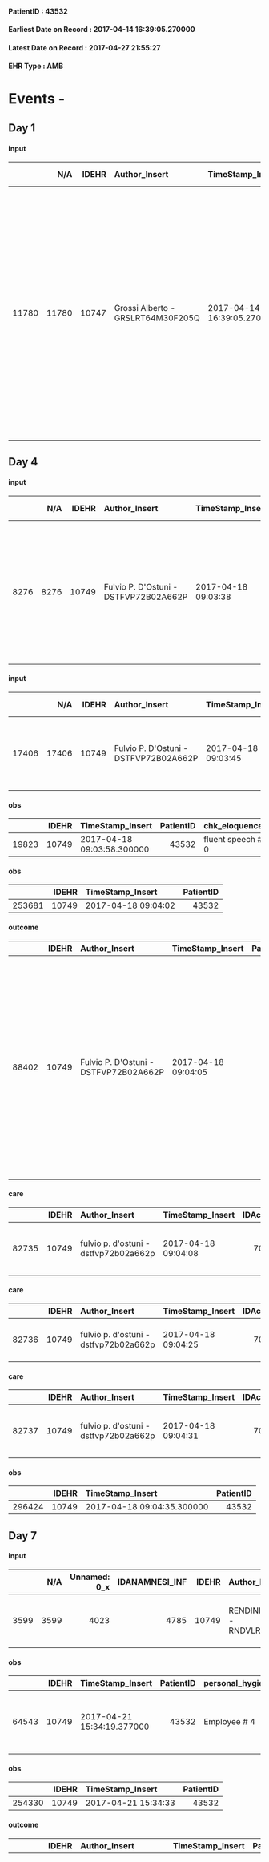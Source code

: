 
#### PatientID : 43532
#### Earliest Date on Record : 2017-04-14 16:39:05.270000
#### Latest Date on Record : 2017-04-27 21:55:27
#### EHR Type : AMB

# Events - 

## Day 1

#### input
|       |    N/A |   IDEHR | Author_Insert                     | TimeStamp_Insert           | EHRType   |   PatientID |   IDDigitalSignDocument | persone_vicine   |   Unnamed: 0_x.1 |   IDANAMNESI_SOCIALE | Patient   | FamigliaAltro   | Paziente_T   | FamigliaAltro_T   |   Non_Rilevabile_x.1 | Note_Non_Rilevabile_x.1   | opt_Problemi   | Note_I                                                                 | chk_contr_sintomi   | opt_paziente_a   | opt_famiglia_a   | opt_adeguatezza   | ds_note_ad                                                                                                                                                                                                                                                | opt_paziente_solo   | opt_presente_assente   | Presenza_minori   | Caregiver_principale   | opt_capacita     | opt_risorse_ec   | ds_note_prio                                                                                                                   | opt_paziente_ad   | opt_caregiver_ad   | opt_inv_civile            | Needs     | Domestic partnership   | Fragility                    |
|------:|-------:|--------:|:----------------------------------|:---------------------------|:----------|------------:|------------------------:|:-----------------|-----------------:|---------------------:|:----------|:----------------|:-------------|:------------------|---------------------:|:--------------------------|:---------------|:-----------------------------------------------------------------------|:--------------------|:-----------------|:-----------------|:------------------|:----------------------------------------------------------------------------------------------------------------------------------------------------------------------------------------------------------------------------------------------------------|:--------------------|:-----------------------|:------------------|:-----------------------|:-----------------|:-----------------|:-------------------------------------------------------------------------------------------------------------------------------|:------------------|:-------------------|:--------------------------|:----------|:-----------------------|:-----------------------------|
| 11780 |  11780 |   10747 | Grossi Alberto - GRSLRT64M30F205Q | 2017-04-14 16:39:05.270000 | AMB       |       43532 |                  718830 | N/A              |             5839 |                 3722 | Si#1      | Si#1            | No#0         | Si#1              |                    0 | NR                        | No#0           | Figlio medico che per√≤ si √® sempre occupato di informatica sanitaria | controllo sintomi#0 | Indefinite#2     | Congruenti#1     | Da valutare#2     | Il figlio ha studiato da medico ma di fatto non ha esercitato negli ultimi 20 anni, aiutato da un compagno di studi. Appare un po' solo ma al momento la madre non sembra mostrare un impegno sanitario significativo. Presente oss del Comune per igiene | No#0                | Presente#1             | No#0              | figlio Luca medico     | Incrementabile#1 | Adeguate#1       | La richiesta del figlio √® di avere qualcuno che lo aiuti a fare scelte sanitarie orientate lasciando a lui il ruolo di figlio | Totale#2          | Totale#2           | in fase di accertamento#2 | Clinici#0 | Figli#2                | sovraccarico assistenziale#4 |


## Day 4

#### input
|      |    N/A |   IDEHR | Author_Insert                         | TimeStamp_Insert    |   IDAccess | EHRType   |   PatientID |   IDDigitalSignDocument | persone_vicine   |   Unnamed: 0_y |   IDANAMNESI_MED |   Non_Rilevabile_y | Note_Non_Rilevabile_y   | opt_consapevolezza                          | diagnosis                                                                                                                     |
|-----:|-------:|--------:|:--------------------------------------|:--------------------|-----------:|:----------|------------:|------------------------:|:-----------------|---------------:|-----------------:|-------------------:|:------------------------|:--------------------------------------------|:------------------------------------------------------------------------------------------------------------------------------|
| 8276 |   8276 |   10749 | Fulvio P. D'Ostuni - DSTFVP72B02A662P | 2017-04-18 09:03:38 |      70824 | AMB       |       43532 |                  721516 | N/A              |          11748 |             6369 |                  0 | NR                      | Awareness of diagnosis but no prognosis # 2 | k colon operato nel 2015 sottoposto a RT per metastasi epatiche e linfonodali con successiva comparsa di metastasi polmonari. |

#### input
|       |    N/A |   IDEHR | Author_Insert                         | TimeStamp_Insert    |   IDAccess | EHRType   |   PatientID |   IDDigitalSignDocument | persone_vicine   |   Unnamed: 0_y.1 |   IDDIAGNOSI_ICD |   Non_Rilevabile_y.1 | Note_Non_Rilevabile_y.1   | I_ICD                                            | II_ICD                                                                        | III_ICD                                                                             | IV_ICD                                           | V_ICD                                             | I_Anno   | II_Anno   | III_Anno   | IV_Anno   |
|------:|-------:|--------:|:--------------------------------------|:--------------------|-----------:|:----------|------------:|------------------------:|:-----------------|-----------------:|-----------------:|---------------------:|:--------------------------|:-------------------------------------------------|:------------------------------------------------------------------------------|:------------------------------------------------------------------------------------|:-------------------------------------------------|:--------------------------------------------------|:---------|:----------|:-----------|:----------|
| 17406 |  17406 |   10749 | Fulvio P. D'Ostuni - DSTFVP72B02A662P | 2017-04-18 09:03:45 |      70824 | AMB       |       43532 |                  721517 | N/A              |             2967 |             2967 |                    0 | NR                        | 1532 - Tumori maligni del colon discendente#2035 | 1977 - Tumori maligni secondari del fegato, specificati come metastatici#2155 | 1968 - Tumori maligni secondari e non specificati dei linfonodi, sedi multiple#2146 | 1970 - Tumori maligni secondari del polmone#2148 | 71509 - Artrosi generalizzata, sedi multiple#2639 | 2015#55  | 2015#55   | 2015#55    | 2017#57   |

#### obs
|       |   IDEHR | TimeStamp_Insert           |   PatientID | chk_eloquence     | asthenia     | dyspnoea   | agitation_behavior_freq   | mood                | cognitive_state   |
|------:|--------:|:---------------------------|------------:|:------------------|:-------------|:-----------|:--------------------------|:--------------------|:------------------|
| 19823 |   10749 | 2017-04-18 09:03:58.300000 |       43532 | fluent speech # 0 | Moderate # 2 | No # 0     | quiet # 0                 | demoralization # 03 | Polished # 2      |

#### obs
|        |   IDEHR | TimeStamp_Insert    |   PatientID |
|-------:|--------:|:--------------------|------------:|
| 253681 |   10749 | 2017-04-18 09:04:02 |       43532 |

#### outcome
|       |   IDEHR | Author_Insert                         | TimeStamp_Insert    |   PatientID |   IDDigitalSignDocument |   IDPAI_VIDAS | opt_problem                                                |   opt_problem_num | opt_obiettivo                                                                                                                                                                                      |   opt_obiettivo_num | opt_stato_problema   |   opt_stato_problema_num | opt_interventi                                                                                                                                                                                                                                                                  |   opt_interventi_num |
|------:|--------:|:--------------------------------------|:--------------------|------------:|------------------------:|--------------:|:-----------------------------------------------------------|------------------:|:---------------------------------------------------------------------------------------------------------------------------------------------------------------------------------------------------|--------------------:|:---------------------|-------------------------:|:--------------------------------------------------------------------------------------------------------------------------------------------------------------------------------------------------------------------------------------------------------------------------------|---------------------:|
| 88402 |   10749 | Fulvio P. D'Ostuni - DSTFVP72B02A662P | 2017-04-18 09:04:05 |       43532 |                  721520 |         90635 | Impaired mobility † / limitation of physical movement # 27 |                 1 | The patient utilizzer√ † ¬ † aids designed to increase the mobilit√ † ¬ † ¬ † ¬ß by establishing priorit√ attivit√ † for † ¬ † daily and reaching the awareness of the limits of his own body # 48 |                   4 | Open Problem # 1     |                        1 | Informative - Ensure that the patient / caregiver has understood the explanations regarding the use of each aid # 344; Assistive products - Request for supply of anti-decubitus air mattress and compressor # 348; Implementation of the PAI - Evaluate the mobilization # 339 |                    4 |

#### care
|       |   IDEHR | Author_Insert                         | TimeStamp_Insert    |   IDAccess | EHRType   |   PatientID |   IDTERAPIE_OUTPAT_VIDAS |   ds_dose | opt_via_di_somm   | ds_ora   | dt_data_inizio      |   opt_pregressa |   opt_somm_terapia |   opt_estemporanea |   opt_termina |   opt_somm_in_pompa | opt_farmaco                                 |
|------:|--------:|:--------------------------------------|:--------------------|-----------:|:----------|------------:|-------------------------:|----------:|:------------------|:---------|:--------------------|----------------:|-------------------:|-------------------:|--------------:|--------------------:|:--------------------------------------------|
| 82735 |   10749 | fulvio p. d'ostuni - dstfvp72b02a662p | 2017-04-18 09:04:08 |      70824 | amb       |       43532 |                    60359 |         1 | oral # 0 = 0      | 08 # 8   | 2017-04-18 00:00:00 |               0 |                  0 |                  0 |             0 |                   0 | omeprazole (omeprazole 20 mg tablets) # 960 |

#### care
|       |   IDEHR | Author_Insert                         | TimeStamp_Insert    |   IDAccess | EHRType   |   PatientID |   IDTERAPIE_OUTPAT_VIDAS |   ds_dose | opt_via_di_somm        | ds_ora   | dt_data_inizio      |   opt_pregressa |   opt_somm_terapia |   opt_estemporanea |   opt_termina |   opt_somm_in_pompa | opt_farmaco                        |
|------:|--------:|:--------------------------------------|:--------------------|-----------:|:----------|------------:|-------------------------:|----------:|:-----------------------|:---------|:--------------------|----------------:|-------------------:|-------------------:|--------------:|--------------------:|:-----------------------------------|
| 82736 |   10749 | fulvio p. d'ostuni - dstfvp72b02a662p | 2017-04-18 09:04:25 |      70824 | amb       |       43532 |                    60360 |         1 | subcutaneously # 3 = 3 | 20 # 20  | 2017-04-18 00:00:00 |               0 |                  0 |                  0 |             0 |                   0 | lovenox® (clexane 4,000 iu) # 1134 |

#### care
|       |   IDEHR | Author_Insert                         | TimeStamp_Insert    |   IDAccess | EHRType   |   PatientID |   IDTERAPIE_OUTPAT_VIDAS |   ds_dose | opt_via_di_somm   | ds_ora   | dt_data_inizio      |   opt_pregressa |   opt_somm_terapia |   opt_estemporanea |   opt_termina |   opt_somm_in_pompa | opt_farmaco                                   |
|------:|--------:|:--------------------------------------|:--------------------|-----------:|:----------|------------:|-------------------------:|----------:|:------------------|:---------|:--------------------|----------------:|-------------------:|-------------------:|--------------:|--------------------:|:----------------------------------------------|
| 82737 |   10749 | fulvio p. d'ostuni - dstfvp72b02a662p | 2017-04-18 09:04:31 |      70824 | amb       |       43532 |                    60361 |         1 | oral # 0 = 0      | 23 # 23  | 2017-04-18 00:00:00 |               0 |                  0 |                  0 |             0 |                   0 | triazolam (0.125 mg triazolam tablets) # 1884 |

#### obs
|        |   IDEHR | TimeStamp_Insert           |   PatientID |
|-------:|--------:|:---------------------------|------------:|
| 296424 |   10749 | 2017-04-18 09:04:35.300000 |       43532 |


## Day 7

#### input
|      |    N/A |   Unnamed: 0_x |   IDANAMNESI_INF |   IDEHR | Author_Insert                         | TimeStamp_Insert           |   IDAccess | EHRType   |   PatientID |   IDDigitalSignDocument |   Non_Rilevabile_x | Note_Non_Rilevabile_x   | cognitivo_percettivo          | sonno_riposo           | perc_salute                                       | Perception                     | rapporti_fam   | persone_vicine   | Caregiver   | Religion     |
|-----:|-------:|---------------:|-----------------:|--------:|:--------------------------------------|:---------------------------|-----------:|:----------|------------:|------------------------:|-------------------:|:------------------------|:------------------------------|:-----------------------|:--------------------------------------------------|:-------------------------------|:---------------|:-----------------|:------------|:-------------|
| 3599 |   3599 |           4023 |             4785 |   10749 | RENDINIELLO Valere - RNDVLR83S22D643K | 2017-04-21 15:34:00.183000 |      71321 | AMB       |       43532 |                  726162 |                  0 | NR                      | # 1 confusion; drowsiness # 6 | daytime sleepiness # 1 | perdit√ † Performance # 0; increased asthenia # 3 | Apathy # 1, # 4 demoralization | is # 0         | N/A              | son         | Catholic # 0 |

#### obs
|       |   IDEHR | TimeStamp_Insert           |   PatientID | personal_hygiene   | urine_elimination   | mobility     | active_diuresis     | lack_of_appetite     | asthenia   | motor_performance                                                                                  | diet       | cognitive_state          | feces_elimination   | consumption_help   |
|------:|--------:|:---------------------------|------------:|:-------------------|:--------------------|:-------------|:--------------------|:---------------------|:-----------|:---------------------------------------------------------------------------------------------------|:-----------|:-------------------------|:--------------------|:-------------------|
| 64543 |   10749 | 2017-04-21 15:34:19.377000 |       43532 | Employee # 4       | Employee # 4        | Employee # 4 | active diuresis # 0 | loss of appetite # 0 | Severe # 2 | 30% - Patient with directions to the hospital or home hospitalization, intensive home support # 03 | Liquid # 3 | confused - sometimes # 0 | Employee # 4        | # 4 employees      |

#### obs
|        |   IDEHR | TimeStamp_Insert    |   PatientID |
|-------:|--------:|:--------------------|------------:|
| 254330 |   10749 | 2017-04-21 15:34:33 |       43532 |

#### outcome
|       |   IDEHR | Author_Insert                         | TimeStamp_Insert    |   PatientID |   IDDigitalSignDocument |   IDPAI_VIDAS | opt_problem                     |   opt_problem_num | opt_obiettivo                                                                                                                                                                            |   opt_obiettivo_num | opt_stato_problema   |   opt_stato_problema_num | opt_interventi                                                                                                                                                                                                                                                                                                                                                                             |   opt_interventi_num |
|------:|--------:|:--------------------------------------|:--------------------|------------:|------------------------:|--------------:|:--------------------------------|------------------:|:-----------------------------------------------------------------------------------------------------------------------------------------------------------------------------------------|--------------------:|:---------------------|-------------------------:|:-------------------------------------------------------------------------------------------------------------------------------------------------------------------------------------------------------------------------------------------------------------------------------------------------------------------------------------------------------------------------------------------|---------------------:|
| 89212 |   10749 | RENDINIELLO Valere - RNDVLR83S22D643K | 2017-04-21 15:39:05 |       43532 |                  726184 |         91446 | Deficit in the care of s√® # 25 |                 4 | Keep the remaining capacity in taking care of you, helping the patient to accept their limitations, considering himself realistic and objective (eating, bathing, dressing, delete) # 40 |                   4 | Open Problem # 1     |                        1 | Implementation PAI - Ensuring the right privacy # 91; Implementation PAI - Guarantee the patient's choices based on his / her desires # 92; Implementation PAI - Replace with respect to the already compromised activities # 93; Counseling - Help the patient to understand the own limits # 100; Activation professionals - Request for activation of the Health Partner Operator # 131 |                    4 |

#### outcome
|       |   IDEHR | Author_Insert                         | TimeStamp_Insert    |   PatientID |   IDDigitalSignDocument |   IDPAI_VIDAS | opt_problem                                                |   opt_problem_num | opt_obiettivo                                                                                                                                                                                      |   opt_obiettivo_num | opt_stato_problema   |   opt_stato_problema_num | opt_interventi                                                                                                                                                                                                                                                                  |   opt_interventi_num |
|------:|--------:|:--------------------------------------|:--------------------|------------:|------------------------:|--------------:|:-----------------------------------------------------------|------------------:|:---------------------------------------------------------------------------------------------------------------------------------------------------------------------------------------------------|--------------------:|:---------------------|-------------------------:|:--------------------------------------------------------------------------------------------------------------------------------------------------------------------------------------------------------------------------------------------------------------------------------|---------------------:|
| 89213 |   10749 | RENDINIELLO Valere - RNDVLR83S22D643K | 2017-04-21 15:39:07 |       43532 |                  726185 |         91447 | Impaired mobility † / limitation of physical movement # 27 |                 1 | The patient utilizzer√ † ¬ † aids designed to increase the mobilit√ † ¬ † ¬ † ¬ß by establishing priorit√ attivit√ † for † ¬ † daily and reaching the awareness of the limits of his own body # 48 |                   4 | Open Problem # 1     |                        1 | Informative - Ensure that the patient / caregiver has understood the explanations regarding the use of each aid # 344; Assistive products - Request for supply of anti-decubitus air mattress and compressor # 348; Implementation of the PAI - Evaluate the mobilization # 339 |                    4 |


## Day 10

#### obs
|       |   IDEHR | TimeStamp_Insert           |   PatientID | personal_hygiene   | urine_elimination   | mobility     | active_diuresis     | lack_of_appetite     | asthenia   | motor_performance                                                                                  | diet       | cognitive_state          | feces_elimination   | consumption_help   |
|------:|--------:|:---------------------------|------------:|:-------------------|:--------------------|:-------------|:--------------------|:---------------------|:-----------|:---------------------------------------------------------------------------------------------------|:-----------|:-------------------------|:--------------------|:-------------------|
| 64645 |   10749 | 2017-04-24 08:31:48.030000 |       43532 | Employee # 4       | Employee # 4        | Employee # 4 | active diuresis # 0 | loss of appetite # 0 | Severe # 2 | 30% - Patient with directions to the hospital or home hospitalization, intensive home support # 03 | Liquid # 3 | confused - sometimes # 0 | Employee # 4        | # 4 employees      |

#### obs
|        |   IDEHR | TimeStamp_Insert    |   PatientID |
|-------:|--------:|:--------------------|------------:|
| 254566 |   10749 | 2017-04-24 08:31:51 |       43532 |

#### outcome
|       |   IDEHR | Author_Insert                         | TimeStamp_Insert    |   PatientID |   IDDigitalSignDocument |   IDPAI_VIDAS | opt_problem                     |   opt_problem_num | opt_obiettivo                                                                                                                                                                            |   opt_obiettivo_num | opt_stato_problema   |   opt_stato_problema_num | opt_interventi                                                                                                                                                                                                                                                                                                                                                                             |   opt_interventi_num |
|------:|--------:|:--------------------------------------|:--------------------|------------:|------------------------:|--------------:|:--------------------------------|------------------:|:-----------------------------------------------------------------------------------------------------------------------------------------------------------------------------------------|--------------------:|:---------------------|-------------------------:|:-------------------------------------------------------------------------------------------------------------------------------------------------------------------------------------------------------------------------------------------------------------------------------------------------------------------------------------------------------------------------------------------|---------------------:|
| 89395 |   10749 | RENDINIELLO Valere - RNDVLR83S22D643K | 2017-04-24 08:31:53 |       43532 |                  727962 |         91629 | Deficit in the care of s√® # 25 |                 4 | Keep the remaining capacity in taking care of you, helping the patient to accept their limitations, considering himself realistic and objective (eating, bathing, dressing, delete) # 40 |                   4 | Open Problem # 1     |                        1 | Implementation PAI - Ensuring the right privacy # 91; Implementation PAI - Guarantee the patient's choices based on his / her desires # 92; Implementation PAI - Replace with respect to the already compromised activities # 93; Counseling - Help the patient to understand the own limits # 100; Activation professionals - Request for activation of the Health Partner Operator # 131 |                    4 |

#### outcome
|       |   IDEHR | Author_Insert                         | TimeStamp_Insert    |   PatientID |   IDDigitalSignDocument |   IDPAI_VIDAS | opt_problem                                                |   opt_problem_num | opt_obiettivo                                                                                                                                                                                      |   opt_obiettivo_num | opt_stato_problema   |   opt_stato_problema_num | opt_interventi                                                                                                                                                                                                                                                                  |   opt_interventi_num |
|------:|--------:|:--------------------------------------|:--------------------|------------:|------------------------:|--------------:|:-----------------------------------------------------------|------------------:|:---------------------------------------------------------------------------------------------------------------------------------------------------------------------------------------------------|--------------------:|:---------------------|-------------------------:|:--------------------------------------------------------------------------------------------------------------------------------------------------------------------------------------------------------------------------------------------------------------------------------|---------------------:|
| 89396 |   10749 | RENDINIELLO Valere - RNDVLR83S22D643K | 2017-04-24 08:31:56 |       43532 |                  727963 |         91630 | Impaired mobility † / limitation of physical movement # 27 |                 1 | The patient utilizzer√ † ¬ † aids designed to increase the mobilit√ † ¬ † ¬ † ¬ß by establishing priorit√ attivit√ † for † ¬ † daily and reaching the awareness of the limits of his own body # 48 |                   4 | Open Problem # 1     |                        1 | Informative - Ensure that the patient / caregiver has understood the explanations regarding the use of each aid # 344; Assistive products - Request for supply of anti-decubitus air mattress and compressor # 348; Implementation of the PAI - Evaluate the mobilization # 339 |                    4 |


## Day 12

#### obs
|       |   IDEHR | TimeStamp_Insert           |   PatientID | chk_eloquence     | asthenia   | dyspnoea   |
|------:|--------:|:---------------------------|------------:|:------------------|:-----------|:-----------|
| 20081 |   10749 | 2017-04-26 08:55:33.823000 |       43532 | fluent speech # 0 | Severe # 3 | No # 0     |

#### obs
|        |   IDEHR | TimeStamp_Insert    |   PatientID | breath     | consolability           | body_language                             | facial_expression           |
|-------:|--------:|:--------------------|------------:|:-----------|:------------------------|:------------------------------------------|:----------------------------|
| 280050 |   10749 | 2017-04-26 08:55:36 |       43532 | Normal 0 # | Not for consolation # 0 | Teso. nervous movements. Restlessness # 1 | Smiling or inexpressive # 0 |

#### outcome
|       |   IDEHR | Author_Insert                        | TimeStamp_Insert    |   PatientID |   IDDigitalSignDocument |   IDPAI_VIDAS | opt_problem                     |   opt_problem_num | opt_obiettivo                                                                                                                                                                            |   opt_obiettivo_num | opt_stato_problema   |   opt_stato_problema_num | opt_interventi                                                                                                                                                                                                                                                                                                                                                                             |   opt_interventi_num |
|------:|--------:|:-------------------------------------|:--------------------|------------:|------------------------:|--------------:|:--------------------------------|------------------:|:-----------------------------------------------------------------------------------------------------------------------------------------------------------------------------------------|--------------------:|:---------------------|-------------------------:|:-------------------------------------------------------------------------------------------------------------------------------------------------------------------------------------------------------------------------------------------------------------------------------------------------------------------------------------------------------------------------------------------|---------------------:|
| 89877 |   10749 | Visconti Giovanna - VSCGNN70T70F205E | 2017-04-26 08:55:38 |       43532 |                  730497 |         92111 | Deficit in the care of s√® # 25 |                 4 | Keep the remaining capacity in taking care of you, helping the patient to accept their limitations, considering himself realistic and objective (eating, bathing, dressing, delete) # 40 |                   4 | Open Problem # 1     |                        1 | Implementation PAI - Ensuring the right privacy # 91; Implementation PAI - Guarantee the patient's choices based on his / her desires # 92; Implementation PAI - Replace with respect to the already compromised activities # 93; Counseling - Help the patient to understand the own limits # 100; Activation professionals - Request for activation of the Health Partner Operator # 131 |                    4 |

#### outcome
|       |   IDEHR | Author_Insert                        | TimeStamp_Insert    |   PatientID |   IDDigitalSignDocument |   IDPAI_VIDAS | opt_problem                                                |   opt_problem_num | opt_obiettivo                                                                                                                                                                                      |   opt_obiettivo_num | opt_stato_problema   |   opt_stato_problema_num | opt_interventi                                                                                                                                                                                                                                                                  |   opt_interventi_num |
|------:|--------:|:-------------------------------------|:--------------------|------------:|------------------------:|--------------:|:-----------------------------------------------------------|------------------:|:---------------------------------------------------------------------------------------------------------------------------------------------------------------------------------------------------|--------------------:|:---------------------|-------------------------:|:--------------------------------------------------------------------------------------------------------------------------------------------------------------------------------------------------------------------------------------------------------------------------------|---------------------:|
| 89878 |   10749 | Visconti Giovanna - VSCGNN70T70F205E | 2017-04-26 08:55:40 |       43532 |                  730505 |         92112 | Impaired mobility † / limitation of physical movement # 27 |                 1 | The patient utilizzer√ † ¬ † aids designed to increase the mobilit√ † ¬ † ¬ † ¬ß by establishing priorit√ attivit√ † for † ¬ † daily and reaching the awareness of the limits of his own body # 48 |                   4 | closed Problem # 2   |                        2 | Informative - Ensure that the patient / caregiver has understood the explanations regarding the use of each aid # 344; Assistive products - Request for supply of anti-decubitus air mattress and compressor # 348; Implementation of the PAI - Evaluate the mobilization # 339 |                    4 |

#### outcome
|       |   IDEHR | Author_Insert                        | TimeStamp_Insert    |   PatientID |   IDDigitalSignDocument |   IDPAI_VIDAS | opt_problem                |   opt_problem_num | opt_obiettivo                                                                                                    |   opt_obiettivo_num | opt_stato_problema   |   opt_stato_problema_num | opt_interventi                                                                                                                                                                                                                                                                                                                                                                                                                                                                                                                                                                                                                                                                                                                                                                                                                                                                                                                                                                                                                                                                                          |   opt_interventi_num |
|------:|--------:|:-------------------------------------|:--------------------|------------:|------------------------:|--------------:|:---------------------------|------------------:|:-----------------------------------------------------------------------------------------------------------------|--------------------:|:---------------------|-------------------------:|:--------------------------------------------------------------------------------------------------------------------------------------------------------------------------------------------------------------------------------------------------------------------------------------------------------------------------------------------------------------------------------------------------------------------------------------------------------------------------------------------------------------------------------------------------------------------------------------------------------------------------------------------------------------------------------------------------------------------------------------------------------------------------------------------------------------------------------------------------------------------------------------------------------------------------------------------------------------------------------------------------------------------------------------------------------------------------------------------------------|---------------------:|
| 89879 |   10749 | Visconti Giovanna - VSCGNN70T70F205E | 2017-04-26 08:55:42 |       43532 |                  730506 |         92113 | Abnormal neurological # 30 |                 4 | Deletion and cancellation of episodes of confusion and / or hallucinations, delirium, psychomotor agitation # 59 |                   4 | Open Problem # 1     |                        1 | Implementation PAI - Keep empathic and respectful care, addressing the patient speaking clearly and distinctly # 475; PAI Implementation - The operator asks the patient questions, and closed ed√ † simple guidelines # 476; PAI Implementation - Minimize the noises unnecessary in the room, talking one at a time, repeat aloud posts # 477; PAI Implementation - Call the patient by name and introduce yourself every time you come into contact with him / her # 478; Implementation PAI - Urge relatives to customize the environment according to the patient's desired # 479; PAI Implementation - Trying to verbally bring the patient to a real data # 480; Implementation PAI - Provide simple explanations that do not give rise to misunderstandings # 481; Counseling - Transmit to the patient their interest and a friendly attitude # 484;Counseling - Share with caregiver therapeutic path # 485; Information - Inform the patient / caregiver on the signs and symptoms prevalent # 487; Education - Educate the caregiver / patient recognition / treatment of the symptom # 486 |                    4 |

#### care
|       |   IDEHR | Author_Insert                        | TimeStamp_Insert    |   IDAccess | EHRType   |   PatientID |   IDTERAPIE_OUTPAT_VIDAS |   ds_dose | opt_via_di_somm        | ds_ora   | dt_data_inizio      |   opt_pregressa |   opt_somm_terapia |   opt_estemporanea |   opt_termina |   opt_somm_in_pompa | opt_farmaco                        |
|------:|--------:|:-------------------------------------|:--------------------|-----------:|:----------|------------:|-------------------------:|----------:|:-----------------------|:---------|:--------------------|----------------:|-------------------:|-------------------:|--------------:|--------------------:|:-----------------------------------|
| 83609 |   10749 | visconti giovanna - vscgnn70t70f205e | 2017-04-26 08:55:44 |      71695 | amb       |       43532 |                    61234 |         1 | subcutaneously # 3 = 3 | 20 # 20  | 2017-04-18 00:00:00 |               0 |                  0 |                  0 |             1 |                   0 | lovenox® (clexane 4,000 iu) # 1134 |

#### care
|       |   IDEHR | Author_Insert                        | TimeStamp_Insert    |   IDAccess | EHRType   |   PatientID |   IDTERAPIE_OUTPAT_VIDAS | ds_dose   | opt_via_di_somm        | ds_ora       | dt_data_inizio      |   opt_pregressa |   opt_somm_terapia |   opt_estemporanea |   opt_termina |   opt_somm_in_pompa | opt_farmaco                          | Note_al_bisogno   |
|------:|--------:|:-------------------------------------|:--------------------|-----------:|:----------|------------:|-------------------------:|:----------|:-----------------------|:-------------|:--------------------|----------------:|-------------------:|-------------------:|--------------:|--------------------:|:-------------------------------------|:------------------|
| 83610 |   10749 | visconti giovanna - vscgnn70t70f205e | 2017-04-26 08:55:46 |      71695 | amb       |       43532 |                    61235 | 1 fl      | subcutaneously # 3 = 3 | at need # 24 | 2017-04-25 00:00:00 |               0 |                  0 |                  0 |             0 |                   0 | delorazepam (en 1 ml 2 mg fl) # 1848 | if agitation      |

#### care
|       |   IDEHR | Author_Insert                        | TimeStamp_Insert    |   IDAccess | EHRType   |   PatientID |   IDTERAPIE_OUTPAT_VIDAS | ds_dose   | opt_via_di_somm        | ds_ora       | dt_data_inizio      |   opt_pregressa |   opt_somm_terapia |   opt_estemporanea |   opt_termina |   opt_somm_in_pompa | opt_farmaco                               | Note_al_bisogno   |
|------:|--------:|:-------------------------------------|:--------------------|-----------:|:----------|------------:|-------------------------:|:----------|:-----------------------|:-------------|:--------------------|----------------:|-------------------:|-------------------:|--------------:|--------------------:|:------------------------------------------|:------------------|
| 83611 |   10749 | visconti giovanna - vscgnn70t70f205e | 2017-04-26 08:55:48 |      71695 | amb       |       43532 |                    61236 | 1 fl      | subcutaneously # 3 = 3 | at need # 24 | 2017-04-25 00:00:00 |               0 |                  0 |                  0 |             0 |                   0 | tramadol (contramal 50 mg ml 1 fl) # 1688 | if pain           |

#### care
|       |   IDEHR | Author_Insert                        | TimeStamp_Insert    |   IDAccess | EHRType   |   PatientID |   IDTERAPIE_OUTPAT_VIDAS |   ds_dose | opt_via_di_somm   | ds_ora   | dt_data_inizio      |   opt_pregressa |   opt_somm_terapia |   opt_estemporanea |   opt_termina |   opt_somm_in_pompa | opt_farmaco                                 |
|------:|--------:|:-------------------------------------|:--------------------|-----------:|:----------|------------:|-------------------------:|----------:|:------------------|:---------|:--------------------|----------------:|-------------------:|-------------------:|--------------:|--------------------:|:--------------------------------------------|
| 83612 |   10749 | visconti giovanna - vscgnn70t70f205e | 2017-04-26 08:55:50 |      71695 | amb       |       43532 |                    61237 |         1 | oral # 0 = 0      | 08 # 8   | 2017-04-18 00:00:00 |               0 |                  0 |                  0 |             1 |                   0 | omeprazole (omeprazole 20 mg tablets) # 960 |

#### care
|       |   IDEHR | Author_Insert                        | TimeStamp_Insert    |   IDAccess | EHRType   |   PatientID |   IDTERAPIE_OUTPAT_VIDAS |   ds_dose | opt_via_di_somm   | ds_ora   | dt_data_inizio      |   opt_pregressa |   opt_somm_terapia |   opt_estemporanea |   opt_termina |   opt_somm_in_pompa | opt_farmaco                                   |
|------:|--------:|:-------------------------------------|:--------------------|-----------:|:----------|------------:|-------------------------:|----------:|:------------------|:---------|:--------------------|----------------:|-------------------:|-------------------:|--------------:|--------------------:|:----------------------------------------------|
| 83613 |   10749 | visconti giovanna - vscgnn70t70f205e | 2017-04-26 08:55:52 |      71695 | amb       |       43532 |                    61238 |         1 | oral # 0 = 0      | 23 # 23  | 2017-04-18 00:00:00 |               0 |                  0 |                  0 |             1 |                   0 | triazolam (0.125 mg triazolam tablets) # 1884 |

#### obs
|        |   IDEHR | TimeStamp_Insert           |   PatientID | opt_cooperation   | opt_care_giver   | asthenia     | motor_performance                                                | agitation_behavior_freq   | diet     | consumption_help   |
|-------:|--------:|:---------------------------|------------:|:------------------|:-----------------|:-------------|:-----------------------------------------------------------------|:--------------------------|:---------|:-------------------|
| 113465 |   10749 | 2017-04-26 14:16:27.177000 |       43532 | uncooperative # 1 | This # 0         | Moderate # 1 | unable to walk, transfers difficolt√ † with support operator # 3 | quiet # 0                 | free 0 # | Independent # 0    |

#### obs
|        |   IDEHR | TimeStamp_Insert    |   PatientID |
|-------:|--------:|:--------------------|------------:|
| 161954 |   10749 | 2017-04-26 14:16:29 |       43532 |

#### obs
|        |   IDEHR | TimeStamp_Insert           |   PatientID |
|-------:|--------:|:---------------------------|------------:|
| 312286 |   10749 | 2017-04-26 14:16:31.897000 |       43532 |

#### outcome
|       |   IDEHR | Author_Insert                          | TimeStamp_Insert    |   PatientID |   IDDigitalSignDocument |   IDPAI_VIDAS |   opt_problem_num |   opt_obiettivo_num |   opt_stato_problema_num |   opt_interventi_num |
|------:|--------:|:---------------------------------------|:--------------------|------------:|------------------------:|--------------:|------------------:|--------------------:|-------------------------:|---------------------:|
| 89963 |   10749 | ROCANO Z. MANUEL J. - RCNMLJ68D29Z611T | 2017-04-26 14:16:34 |       43532 |                  731048 |         92197 |                 4 |                   4 |                        3 |                    4 |

#### obs
|        |   IDEHR | TimeStamp_Insert    |   PatientID |
|-------:|--------:|:--------------------|------------:|
| 284872 |   10749 | 2017-04-26 14:16:37 |       43532 |


## Day 13

#### obs
|       |   IDEHR | TimeStamp_Insert           |   PatientID | personal_hygiene   | urine_elimination   | active_diuresis     | asthenia   | motor_performance                                                                       | diet       | feces_elimination   | consumption_help   |
|------:|--------:|:---------------------------|------------:|:-------------------|:--------------------|:--------------------|:-----------|:----------------------------------------------------------------------------------------|:-----------|:--------------------|:-------------------|
| 64803 |   10749 | 2017-04-26 20:33:03.340000 |       43532 | Employee # 4       | Employee # 4        | active diuresis # 0 | Severe # 2 | 20% - Patient with serious impairment of organ functions, one or irreversible pi√π # 02 | Absent # 4 | Employee # 4        | # 4 employees      |

#### obs
|        |   IDEHR | TimeStamp_Insert    |   PatientID | breath     | consolability           | body_language   | facial_expression           |
|-------:|--------:|:--------------------|------------:|:-----------|:------------------------|:----------------|:----------------------------|
| 280066 |   10749 | 2017-04-26 20:33:06 |       43532 | Normal 0 # | Not for consolation # 0 | Relaxed # 0     | Smiling or inexpressive # 0 |

#### outcome
|       |   IDEHR | Author_Insert                         | TimeStamp_Insert    |   PatientID |   IDDigitalSignDocument |   IDPAI_VIDAS | opt_problem                     |   opt_problem_num | opt_obiettivo                                                                                                                                                                            |   opt_obiettivo_num | opt_stato_problema   |   opt_stato_problema_num | opt_interventi                                                                                                                                                                                                                                                                                                                                                                             |   opt_interventi_num |
|------:|--------:|:--------------------------------------|:--------------------|------------:|------------------------:|--------------:|:--------------------------------|------------------:|:-----------------------------------------------------------------------------------------------------------------------------------------------------------------------------------------|--------------------:|:---------------------|-------------------------:|:-------------------------------------------------------------------------------------------------------------------------------------------------------------------------------------------------------------------------------------------------------------------------------------------------------------------------------------------------------------------------------------------|---------------------:|
| 90010 |   10749 | RENDINIELLO Valere - RNDVLR83S22D643K | 2017-04-26 20:33:09 |       43532 |                  731341 |         92244 | Deficit in the care of s√® # 25 |                 4 | Keep the remaining capacity in taking care of you, helping the patient to accept their limitations, considering himself realistic and objective (eating, bathing, dressing, delete) # 40 |                   4 | Open Problem # 1     |                        1 | Implementation PAI - Ensuring the right privacy # 91; Implementation PAI - Guarantee the patient's choices based on his / her desires # 92; Implementation PAI - Replace with respect to the already compromised activities # 93; Counseling - Help the patient to understand the own limits # 100; Activation professionals - Request for activation of the Health Partner Operator # 131 |                    4 |

#### outcome
|       |   IDEHR | Author_Insert                         | TimeStamp_Insert    |   PatientID |   IDDigitalSignDocument |   IDPAI_VIDAS | opt_problem                |   opt_problem_num |   opt_obiettivo_num | opt_stato_problema   |   opt_stato_problema_num | opt_interventi                                                                                                                                                                                                                                                                                                                                                                                                                                                                                                                                                                                                                                                                                                                                                                                                                                                                                                                                                                                                                                                                                          |   opt_interventi_num |
|------:|--------:|:--------------------------------------|:--------------------|------------:|------------------------:|--------------:|:---------------------------|------------------:|--------------------:|:---------------------|-------------------------:|:--------------------------------------------------------------------------------------------------------------------------------------------------------------------------------------------------------------------------------------------------------------------------------------------------------------------------------------------------------------------------------------------------------------------------------------------------------------------------------------------------------------------------------------------------------------------------------------------------------------------------------------------------------------------------------------------------------------------------------------------------------------------------------------------------------------------------------------------------------------------------------------------------------------------------------------------------------------------------------------------------------------------------------------------------------------------------------------------------------|---------------------:|
| 90011 |   10749 | RENDINIELLO Valere - RNDVLR83S22D643K | 2017-04-26 20:33:11 |       43532 |                  731342 |         92245 | Abnormal neurological # 30 |                 4 |                   4 | closed Problem # 2   |                        2 | Implementation PAI - Keep empathic and respectful care, addressing the patient speaking clearly and distinctly # 475; PAI Implementation - The operator asks the patient questions, and closed ed√ † simple guidelines # 476; PAI Implementation - Minimize the noises unnecessary in the room, talking one at a time, repeat aloud posts # 477; PAI Implementation - Call the patient by name and introduce yourself every time you come into contact with him / her # 478; Implementation PAI - Urge relatives to customize the environment according to the patient's desired # 479; PAI Implementation - Trying to verbally bring the patient to a real data # 480; Implementation PAI - Provide simple explanations that do not give rise to misunderstandings # 481; Counseling - Transmit to the patient their interest and a friendly attitude # 484;Counseling - Share with caregiver therapeutic path # 485; Information - Inform the patient / caregiver on the signs and symptoms prevalent # 487; Education - Educate the caregiver / patient recognition / treatment of the symptom # 486 |                    4 |

#### obs
|       |   IDEHR | TimeStamp_Insert           |   PatientID | asthenia   |
|------:|--------:|:---------------------------|------------:|:-----------|
| 20146 |   10749 | 2017-04-27 13:28:13.983000 |       43532 | Severe # 3 |

#### obs
|        |   IDEHR | TimeStamp_Insert    |   PatientID |
|-------:|--------:|:--------------------|------------:|
| 255126 |   10749 | 2017-04-27 13:28:16 |       43532 |

#### outcome
|       |   IDEHR | Author_Insert                        | TimeStamp_Insert    |   PatientID |   IDDigitalSignDocument |   IDPAI_VIDAS | opt_problem                     |   opt_problem_num | opt_obiettivo                                                                                                                                                                                                   |   opt_obiettivo_num | opt_stato_problema   |   opt_stato_problema_num | opt_interventi                                                                                                               |   opt_interventi_num |
|------:|--------:|:-------------------------------------|:--------------------|------------:|------------------------:|--------------:|:--------------------------------|------------------:|:----------------------------------------------------------------------------------------------------------------------------------------------------------------------------------------------------------------|--------------------:|:---------------------|-------------------------:|:-----------------------------------------------------------------------------------------------------------------------------|---------------------:|
| 90140 |   10749 | Visconti Giovanna - VSCGNN70T70F205E | 2017-04-27 13:28:19 |       43532 |                  732061 |         92374 | Deficit in the care of s√® # 25 |                 4 | Maintain the patient's dignity, where possible, by helping him or her to accept his / her limitations, evaluating himself / herself realistically and objectively (eating, washing, dressing, eliminating) # 42 |                   4 | Open Problem # 1     |                        1 | Implementation PAI - Completely replace the activities of daily life # 183; Implementation PAI - Ensure proper privacy # 182 |                    4 |

#### care
|       |   IDEHR | Author_Insert                        | TimeStamp_Insert    |   IDAccess | EHRType   |   PatientID |   IDTERAPIE_OUTPAT_VIDAS | ds_dose   | opt_via_di_somm        | ds_ora       | dt_data_inizio      |   opt_pregressa |   opt_somm_terapia |   opt_estemporanea |   opt_termina |   opt_somm_in_pompa | opt_farmaco                                            | Note_al_bisogno   |
|------:|--------:|:-------------------------------------|:--------------------|-----------:|:----------|------------:|-------------------------:|:----------|:-----------------------|:-------------|:--------------------|----------------:|-------------------:|-------------------:|--------------:|--------------------:|:-------------------------------------------------------|:------------------|
| 83756 |   10749 | visconti giovanna - vscgnn70t70f205e | 2017-04-27 13:28:21 |      71873 | amb       |       43532 |                    61381 | 1 fl      | subcutaneously # 3 = 3 | at need # 24 | 2017-04-27 00:00:00 |               0 |                  0 |                  0 |             0 |                   0 | scopolamine butylbromide (buscopan 20mg / ml fl) # 997 | if gasp           |

#### obs
|        |   IDEHR | TimeStamp_Insert    |   PatientID | breath     | consolability           | body_language   | facial_expression           |
|-------:|--------:|:--------------------|------------:|:-----------|:------------------------|:----------------|:----------------------------|
| 280075 |   10749 | 2017-04-27 13:31:50 |       43532 | Normal 0 # | Not for consolation # 0 | Relaxed # 0     | Smiling or inexpressive # 0 |


## Day 14

#### death
|      |   IDDecesso |   IDEHR | Author_Insert                        | TimeStamp_Insert    |   PatientID |   IDDigitalSignDocument | Date                | Luogo_decesso   |
|-----:|------------:|--------:|:-------------------------------------|:--------------------|------------:|------------------------:|:--------------------|:----------------|
| 1967 |        1981 |   10749 | Visconti Giovanna - VSCGNN70T70F205E | 2017-04-27 21:55:27 |       43532 |                  732579 | 2017-04-27 20:00:47 | # 2 Domicile    |



